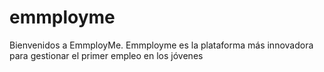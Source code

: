 # emmployme
 Bienvenidos a EmmployMe. Emmployme es la plataforma más innovadora para gestionar el primer empleo en los jóvenes
